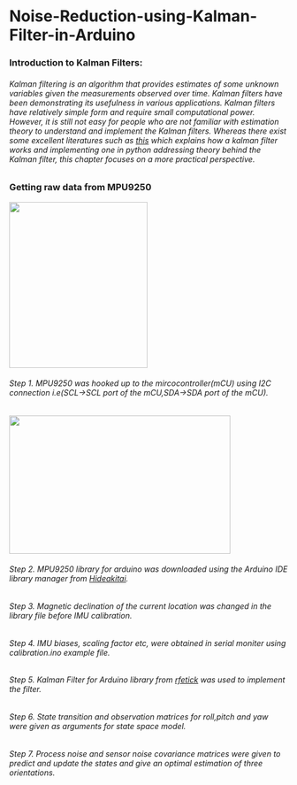 # Noise-Reduction-using-Kalman-Filter-in-Arduino

### Introduction to Kalman Filters:
###### Kalman filtering is an algorithm that provides estimates of some unknown variables given the measurements observed over time. Kalman filters have been demonstrating its usefulness in various applications. Kalman filters have relatively simple form and require small computational power. However, it is still not easy for people who are not familiar with estimation theory to understand and implement the Kalman filters. Whereas there exist some excellent literatures such as [this](https://automaticaddison.com/extended-kalman-filter-ekf-with-python-code-example/) which explains how a kalman filter works and implementing one in python addressing theory behind the Kalman filter, this chapter focuses on a more practical perspective.
### Getting raw data from MPU9250
<img src="https://user-images.githubusercontent.com/90887611/178131777-2074dd50-6018-470b-9844-9887e182cbc6.jpeg" width="250" height="300" />

###### Step 1. MPU9250 was hooked up to the  mircocontroller(mCU) using I2C connection i.e(SCL->SCL port of the mCU,SDA->SDA port of the mCU).
<img src="https://user-images.githubusercontent.com/90887611/178132033-b2dcf82d-fbd6-4877-9647-3b3fd42ea8b1.jpeg" width="400" height="250" />

###### Step 2. MPU9250 library for arduino was downloaded using the Arduino IDE library manager from [Hideakitai](https://github.com/hideakitai/MPU9250).
###### Step 3. Magnetic declination of the current location was changed in the library file before IMU calibration.
###### Step 4. IMU biases, scaling factor etc, were obtained in serial moniter using calibration.ino example file.
###### Step 5. Kalman Filter for Arduino library from [rfetick](https://github.com/rfetick/Kalman) was used to implement the filter.
###### Step 6. State transition and observation matrices for roll,pitch and yaw were given as arguments for state space model.
###### Step 7. Process noise and sensor noise covariance matrices were given to predict and update the states and give an optimal estimation of three orientations.
